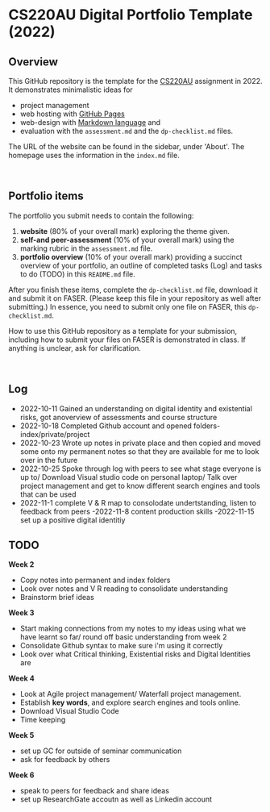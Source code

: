 # CS220AU Digital Portfolio Template (2022)
## Overview
This GitHub repository is the template for the [CS220AU](https://github.com/khofstadter/CS220AU) assignment in 2022. It demonstrates minimalistic ideas for 

- project management
- web hosting with [GitHub Pages](https://pages.github.com/) 
- web-design with [Markdown language](https://guides.github.com/features/mastering-markdown/) and
- evaluation with the `assessment.md` and the `dp-checklist.md` files. 

The URL of the website can be found in the sidebar, under 'About'. The homepage uses the information in the `index.md` file.

<br>

## Portfolio items
The portfolio you submit needs to contain the following:

1. **website** (80% of your overall mark) exploring the theme given.
2. **self-and peer-assessment** (10% of your overall mark) using the marking rubric in the `assessment.md` file.
3. **portfolio overview** (10% of your overall mark) providing a succinct overview of your portfolio, an outline of completed tasks (Log) and tasks to do (TODO) in this `README.md` file.

After you finish these items, complete the `dp-checklist.md` file, download it and submit it on FASER. (Please keep this file in your repository as well after submitting.) In essence, you need to submit only one file on FASER, this `dp-checklist.md`. 

How to use this GitHub repository as a template for your submission, including how to submit your files on FASER is demonstrated in class. If anything is unclear, ask for clarification. 

<br>

## Log

- 2022-10-11 Gained an understanding on digital identity and existential risks, got anoverview of assessments and course structure 
- 2022-10-18 Completed Github account and opened folders- index/private/project
- 2022-10-23 Wrote up notes in private place and then copied and moved some onto my permanent notes so that they are available for me to look over in the future 
- 2022-10-25 Spoke through log with peers to see what stage everyone is up to/ Download Visual studio code on personal laptop/ Talk over project management and get to know different search engines and tools that can be used 
- 2022-11-1 complete V & R map to consolodate undertstanding, listen to feedback from peers
-2022-11-8 content production skills 
-2022-11-15 set up a positive digital identitiy


## TODO

**Week 2** 

- Copy notes into permanent and index folders 
- Look over notes and V R reading to consolidate understanding 
- Brainstorm brief ideas 

**Week 3** 

- Start making connections from my notes to my ideas using what we have learnt so far/ round off basic understanding from week 2 
- Consolidate Github syntax to make sure i'm using it correctly 
- Look over what Critical thinking, Existential risks and Digital Identities are 


**Week 4** 

- Look at Agile project management/ Waterfall project management. 
-  Establish **key words**, and explore search engines and tools online.
-  Download Visual Studio Code
-  Time keeping

**Week 5**

- set up GC for outside of seminar communication
- ask for feedback by others 


**Week 6**

- speak to peers for feedback and share ideas 
- set up ResearchGate accoutn as well as Linkedin account 
